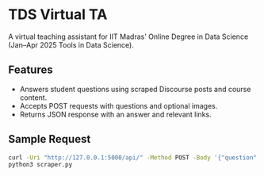 # TDS Virtual TA
A virtual teaching assistant for IIT Madras' Online Degree in Data Science (Jan–Apr 2025 Tools in Data Science).

## Features
- Answers student questions using scraped Discourse posts and course content.
- Accepts POST requests with questions and optional images.
- Returns JSON response with an answer and relevant links.

## Sample Request
```bash
curl -Uri "http://127.0.0.1:5000/api/" -Method POST -Body '{"question": "Which GPT model should I use for GA5?"}' -ContentType "application/json"
python3 scraper.py

